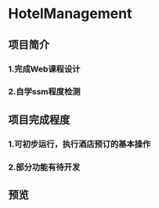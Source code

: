 # HotelManagement
## 项目简介
### 1.完成Web课程设计
### 2.自学ssm程度检测
## 项目完成程度
### 1.可初步运行，执行酒店预订的基本操作
### 2.部分功能有待开发
## 预览
